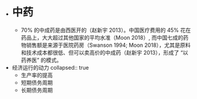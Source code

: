 - # 中药
	- 70% 的中成药是由西医开的（赵新宇 2013）。中国医疗费用的 45% 花在药品上，大大超过其他国家的平均水准（Moon 2018）, 而中国七成的药物销售额是来源于医院药房（Swanson 1994; Moon 2018），尤其是原料和技术成本都很低、但可以卖高价的中成药（赵新宇 2013），形成了 “以药养医” 的模式。
- 经济运行的动力
  collapsed:: true
	- 生产率的提高
	- 短期债务周期
	- 长期债务周期